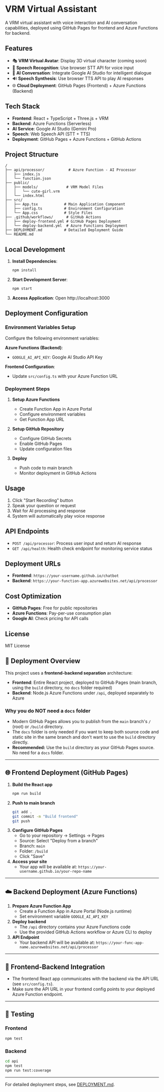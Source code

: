 # VRM Virtual Assistant

A VRM virtual assistant with voice interaction and AI conversation capabilities, deployed using GitHub Pages for frontend and Azure Functions for backend.

## Features

- 🎭 **VRM Virtual Avatar**: Display 3D virtual character (coming soon)
- 🎤 **Speech Recognition**: Use browser STT API for voice input
- 🤖 **AI Conversation**: Integrate Google AI Studio for intelligent dialogue
- 🔊 **Speech Synthesis**: Use browser TTS API to play AI responses
- 🌐 **Cloud Deployment**: GitHub Pages (Frontend) + Azure Functions (Backend)

## Tech Stack

- **Frontend**: React + TypeScript + Three.js + VRM
- **Backend**: Azure Functions (Serverless)
- **AI Service**: Google AI Studio (Gemini Pro)
- **Speech**: Web Speech API (STT + TTS)
- **Deployment**: GitHub Pages + Azure Functions + GitHub Actions

## Project Structure

```
/
├── api/processor/           # Azure Function - AI Processor
│   ├── index.js
│   └── function.json
├── public/
│   ├── models/             # VRM Model Files
│   │   └── cute-girl.vrm
│   └── index.html
├── src/
│   ├── App.tsx            # Main Application Component
│   ├── config.ts          # Environment Configuration
│   └── App.css            # Style Files
├── .github/workflows/      # GitHub Actions
│   ├── deploy-frontend.yml # GitHub Pages Deployment
│   └── deploy-backend.yml  # Azure Functions Deployment
├── DEPLOYMENT.md          # Detailed Deployment Guide
└── README.md
```

## Local Development

1. **Install Dependencies**:
   ```bash
   npm install
   ```

2. **Start Development Server**:
   ```bash
   npm start
   ```

3. **Access Application**:
   Open http://localhost:3000

## Deployment Configuration

### Environment Variables Setup

Configure the following environment variables:

**Azure Functions (Backend)**:
- `GOOGLE_AI_API_KEY`: Google AI Studio API Key

**Frontend Configuration**:
- Update `src/config.ts` with your Azure Function URL

### Deployment Steps

1. **Setup Azure Functions**
   - Create Function App in Azure Portal
   - Configure environment variables
   - Get Function App URL

2. **Setup GitHub Repository**
   - Configure GitHub Secrets
   - Enable GitHub Pages
   - Update configuration files

3. **Deploy**
   - Push code to main branch
   - Monitor deployment in GitHub Actions

## Usage

1. Click "Start Recording" button
2. Speak your question or request
3. Wait for AI processing and response
4. System will automatically play voice response

## API Endpoints

- `POST /api/processor`: Process user input and return AI response
- `GET /api/health`: Health check endpoint for monitoring service status

## Deployment URLs

- **Frontend**: `https://your-username.github.io/chatbot`
- **Backend**: `https://your-function-app.azurewebsites.net/api/processor`

## Cost Optimization

- **GitHub Pages**: Free for public repositories
- **Azure Functions**: Pay-per-use consumption plan
- **Google AI**: Check pricing for API calls

## License

MIT License

## 🚀 Deployment Overview

This project uses a **frontend-backend separation** architecture:

- **Frontend**: Entire React project, deployed to GitHub Pages (main branch, using the `build` directory, no `docs` folder required)
- **Backend**: Node.js Azure Functions under `/api`, deployed separately to Azure

### Why you do NOT need a `docs` folder
- Modern GitHub Pages allows you to publish from the `main` branch's `/` (root) or `/build` directory.
- The `docs` folder is only needed if you want to keep both source code and static site in the same branch and don't want to use the `build` directory directly.
- **Recommended:** Use the `build` directory as your GitHub Pages source. No need for a `docs` folder.

---

## 🌐 Frontend Deployment (GitHub Pages)

1. **Build the React app**
   ```bash
   npm run build
   ```
2. **Push to main branch**
   ```bash
   git add .
   git commit -m "Build frontend"
   git push
   ```
3. **Configure GitHub Pages**
   - Go to your repository → Settings → Pages
   - Source: Select "Deploy from a branch"
   - Branch: `main`
   - Folder: `/build`
   - Click "Save"
4. **Access your site**
   - Your app will be available at: `https://your-username.github.io/your-repo-name`

---

## ☁️ Backend Deployment (Azure Functions)

1. **Prepare Azure Function App**
   - Create a Function App in Azure Portal (Node.js runtime)
   - Set environment variable `GOOGLE_AI_API_KEY`
2. **Deploy backend**
   - The `/api` directory contains your Azure Functions code
   - Use the provided GitHub Actions workflow or Azure CLI to deploy
3. **API Endpoint**
   - Your backend API will be available at: `https://your-func-app-name.azurewebsites.net/api/processor`

---

## 🔗 Frontend-Backend Integration

- The frontend React app communicates with the backend via the API URL (see `src/config.ts`).
- Make sure the API URL in your frontend config points to your deployed Azure Function endpoint.

---

## 🧪 Testing

### Frontend
```bash
npm test
```

### Backend
```bash
cd api
npm test
npm run test:coverage
```

---

For detailed deployment steps, see [DEPLOYMENT.md](DEPLOYMENT.md).
